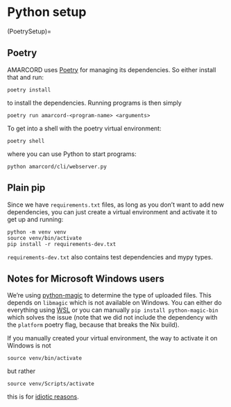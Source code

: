 # Python setup

(PoetrySetup)=
## Poetry
AMARCORD uses [Poetry](https://python-poetry.org/) for managing its dependencies. So either install that and run:

```
poetry install
```

to install the dependencies. Running programs is then simply

```
poetry run amarcord-<program-name> <arguments>
```

To get into a shell with the poetry virtual environment:

```
poetry shell
```

where you can use Python to start programs:

```
python amarcord/cli/webserver.py
```

## Plain pip

Since we have `requirements.txt` files, as long as you don’t want to add new dependencies, you can just create a virtual environment and activate it to get up and running:

```
python -m venv venv
source venv/bin/activate
pip install -r requirements-dev.txt
```

`requirements-dev.txt` also contains test dependencies and mypy types.

## Notes for Microsoft Windows users

We’re using [python-magic](https://pypi.org/project/python-magic/) to determine the type of uploaded files. This depends on `libmagic` which is not available on Windows. You can either do everything using [WSL](https://learn.microsoft.com/en-us/windows/wsl/install) or you can manually `pip install python-magic-bin` which solves the issue (note that we did not include the dependency with the `platform` poetry flag, because that breaks the Nix build).

If you manually created your virtual environment, the way to activate it on Windows is not

``` shell
source venv/bin/activate
```

but rather

``` shell
source venv/Scripts/activate
```

this is for [idiotic reasons](https://stackoverflow.com/questions/43826134/why-is-the-bin-directory-named-differently-scripts-on-windows).
